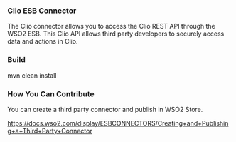 ### Clio ESB Connector
The Clio connector allows you to access the Clio REST API through the WSO2 ESB.
This Clio API allows third party developers to securely access data and actions in Clio.

### Build
mvn clean install

### How You Can Contribute
You can create a third party connector and publish in WSO2 Store.

https://docs.wso2.com/display/ESBCONNECTORS/Creating+and+Publishing+a+Third+Party+Connector
